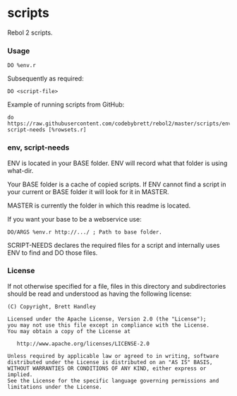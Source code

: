 scripts
=======

Rebol 2 scripts.

### Usage ###

    DO %env.r

Subsequently as required:

    DO <script-file>

Example of running scripts from GitHub:

    do https://raw.githubusercontent.com/codebybrett/rebol2/master/scripts/env.r
    script-needs [%rowsets.r]

### env, script-needs ###

ENV is located in your BASE folder. ENV will record what that folder
is using what-dir.

Your BASE folder is a cache of copied scripts. If ENV cannot find a script
in your current or BASE folder it will look for it in MASTER.

MASTER is currently the folder in which this readme is located.

If you want your base to be a webservice use:

    DO/ARGS %env.r http://.../ ; Path to base folder.

SCRIPT-NEEDS declares the required files for a script and internally uses
ENV to find and DO those files.


### License ###

If not otherwise specified for a file, files in this directory and
subdirectories should be read and understood as having the following license:

    (C) Copyright, Brett Handley

    Licensed under the Apache License, Version 2.0 (the "License");
    you may not use this file except in compliance with the License.
    You may obtain a copy of the License at

       http://www.apache.org/licenses/LICENSE-2.0

    Unless required by applicable law or agreed to in writing, software
    distributed under the License is distributed on an "AS IS" BASIS,
    WITHOUT WARRANTIES OR CONDITIONS OF ANY KIND, either express or implied.
    See the License for the specific language governing permissions and
    limitations under the License.
